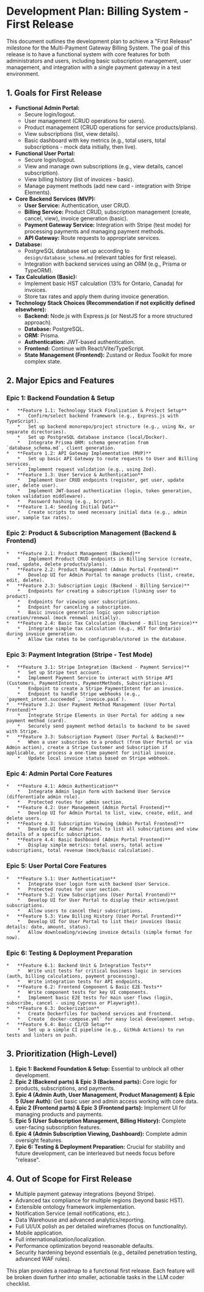 # Development Plan: Billing System - First Release

This document outlines the development plan to achieve a "First Release" milestone for the Multi-Payment Gateway Billing System. The goal of this release is to have a functional system with core features for both administrators and users, including basic subscription management, user management, and integration with a single payment gateway in a test environment.

## 1. Goals for First Release

*   **Functional Admin Portal:**
    *   Secure login/logout.
    *   User management (CRUD operations for users).
    *   Product management (CRUD operations for service products/plans).
    *   View subscriptions (list, view details).
    *   Basic dashboard with key metrics (e.g., total users, total subscriptions - mock data initially, then live).
*   **Functional User Portal:**
    *   Secure login/logout.
    *   View and manage own subscriptions (e.g., view details, cancel subscription).
    *   View billing history (list of invoices - basic).
    *   Manage payment methods (add new card - integration with Stripe Elements).
*   **Core Backend Services (MVP):**
    *   **User Service:** Authentication, user CRUD.
    *   **Billing Service:** Product CRUD, subscription management (create, cancel, view), invoice generation (basic).
    *   **Payment Gateway Service:** Integration with Stripe (test mode) for processing payments and managing payment methods.
    *   **API Gateway:** Route requests to appropriate services.
*   **Database:**
    *   PostgreSQL database set up according to `design/database_schema.md` (relevant tables for first release).
    *   Integration with backend services using an ORM (e.g., Prisma or TypeORM).
*   **Tax Calculation (Basic):**
    *   Implement basic HST calculation (13% for Ontario, Canada) for invoices.
    *   Store tax rates and apply them during invoice generation.
*   **Technology Stack Choices (Recommendation if not explicitly defined elsewhere):**
    *   **Backend:** Node.js with Express.js (or NestJS for a more structured approach).
    *   **Database:** PostgreSQL.
    *   **ORM:** Prisma.
    *   **Authentication:** JWT-based authentication.
    *   **Frontend:** Continue with React/Vite/TypeScript.
    *   **State Management (Frontend):** Zustand or Redux Toolkit for more complex state.

## 2. Major Epics and Features

### Epic 1: Backend Foundation & Setup
    *   **Feature 1.1: Technology Stack Finalization & Project Setup**
        *   Confirm/select backend framework (e.g., Express.js with TypeScript).
        *   Set up backend monorepo/project structure (e.g., using Nx, or separate directories).
        *   Set up PostgreSQL database instance (local/Docker).
        *   Integrate Prisma ORM: schema generation from `database_schema.md`, client generation.
    *   **Feature 1.2: API Gateway Implementation (MVP)**
        *   Set up basic API Gateway to route requests to User and Billing services.
        *   Implement request validation (e.g., using Zod).
    *   **Feature 1.3: User Service & Authentication**
        *   Implement User CRUD endpoints (register, get user, update user, delete user).
        *   Implement JWT-based authentication (login, token generation, token validation middleware).
        *   Password hashing (e.g., bcrypt).
    *   **Feature 1.4: Seeding Initial Data**
        *   Create scripts to seed necessary initial data (e.g., admin user, sample tax rates).

### Epic 2: Product & Subscription Management (Backend & Frontend)
    *   **Feature 2.1: Product Management (Backend)**
        *   Implement Product CRUD endpoints in Billing Service (create, read, update, delete products/plans).
    *   **Feature 2.2: Product Management (Admin Portal Frontend)**
        *   Develop UI for Admin Portal to manage products (list, create, edit, delete).
    *   **Feature 2.3: Subscription Logic (Backend - Billing Service)**
        *   Endpoints for creating a subscription (linking user to product).
        *   Endpoints for viewing user subscriptions.
        *   Endpoint for canceling a subscription.
        *   Basic invoice generation logic upon subscription creation/renewal (mock renewal initially).
    *   **Feature 2.4: Basic Tax Calculation (Backend - Billing Service)**
        *   Integrate simple tax calculation (e.g., HST for Ontario) during invoice generation.
        *   Allow tax rates to be configurable/stored in the database.

### Epic 3: Payment Integration (Stripe - Test Mode)
    *   **Feature 3.1: Stripe Integration (Backend - Payment Service)**
        *   Set up Stripe test account.
        *   Implement Payment Service to interact with Stripe API (Customers, PaymentIntents, PaymentMethods, Subscriptions).
        *   Endpoint to create a Stripe PaymentIntent for an invoice.
        *   Endpoint to handle Stripe webhooks (e.g., `payment_intent.succeeded`, `invoice.paid`).
    *   **Feature 3.2: User Payment Method Management (User Portal Frontend)**
        *   Integrate Stripe Elements in User Portal for adding a new payment method (card).
        *   Securely send payment method details to backend to be saved with Stripe.
    *   **Feature 3.3: Subscription Payment (User Portal & Backend)**
        *   When a user subscribes to a product (from User Portal or via Admin action), create a Stripe Customer and Subscription if applicable, or process a one-time payment for initial invoice.
        *   Update local invoice status based on Stripe webhook.

### Epic 4: Admin Portal Core Features
    *   **Feature 4.1: Admin Authentication**
        *   Integrate Admin login form with backend User Service (differentiate admin role).
        *   Protected routes for admin section.
    *   **Feature 4.2: User Management (Admin Portal Frontend)**
        *   Develop UI for Admin Portal to list, view, create, edit, and delete users.
    *   **Feature 4.3: Subscription Viewing (Admin Portal Frontend)**
        *   Develop UI for Admin Portal to list all subscriptions and view details of a specific subscription.
    *   **Feature 4.4: Basic Dashboard (Admin Portal Frontend)**
        *   Display simple metrics: total users, total active subscriptions, total revenue (mock/basic calculation).

### Epic 5: User Portal Core Features
    *   **Feature 5.1: User Authentication**
        *   Integrate User login form with backend User Service.
        *   Protected routes for user section.
    *   **Feature 5.2: View Subscriptions (User Portal Frontend)**
        *   Develop UI for User Portal to display their active/past subscriptions.
        *   Allow users to cancel their subscriptions.
    *   **Feature 5.3: View Billing History (User Portal Frontend)**
        *   Develop UI for User Portal to list their invoices (basic details: date, amount, status).
        *   Allow downloading/viewing invoice details (simple format for now).

### Epic 6: Testing & Deployment Preparation
    *   **Feature 6.1: Backend Unit & Integration Tests**
        *   Write unit tests for critical business logic in services (auth, billing calculations, payment processing).
        *   Write integration tests for API endpoints.
    *   **Feature 6.2: Frontend Component & Basic E2E Tests**
        *   Write component tests for key UI components.
        *   Implement basic E2E tests for main user flows (login, subscribe, cancel - using Cypress or Playwright).
    *   **Feature 6.3: Dockerization**
        *   Create Dockerfiles for backend services and frontend.
        *   Create `docker-compose.yml` for easy local development setup.
    *   **Feature 6.4: Basic CI/CD Setup**
        *   Set up a simple CI pipeline (e.g., GitHub Actions) to run tests and linters on push.

## 3. Prioritization (High-Level)

1.  **Epic 1: Backend Foundation & Setup:** Essential to unblock all other development.
2.  **Epic 2 (Backend parts) & Epic 3 (Backend parts):** Core logic for products, subscriptions, and payments.
3.  **Epic 4 (Admin Auth, User Management, Product Management) & Epic 5 (User Auth):** Get basic user and admin access working with core data.
4.  **Epic 2 (Frontend parts) & Epic 3 (Frontend parts):** Implement UI for managing products and payments.
5.  **Epic 5 (User Subscription Management, Billing History):** Complete user-facing subscription features.
6.  **Epic 4 (Admin Subscription Viewing, Dashboard):** Complete admin oversight features.
7.  **Epic 6: Testing & Deployment Preparation:** Crucial for stability and future development, can be interleaved but needs focus before "release".

## 4. Out of Scope for First Release

*   Multiple payment gateway integrations (beyond Stripe).
*   Advanced tax compliance for multiple regions (beyond basic HST).
*   Extensible ontology framework implementation.
*   Notification Service (email notifications, etc.).
*   Data Warehouse and advanced analytics/reporting.
*   Full UI/UX polish as per detailed wireframes (focus on functionality).
*   Mobile application.
*   Full internationalization/localization.
*   Performance optimization beyond reasonable defaults.
*   Security hardening beyond essentials (e.g., detailed penetration testing, advanced WAF rules).

This plan provides a roadmap to a functional first release. Each feature will be broken down further into smaller, actionable tasks in the LLM coder checklist.
